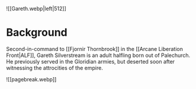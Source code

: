 ![[Gareth.webp|left|512]]
# Background
Second-in-command to [[Fjornir Thornbrook]] in the [[Arcane Liberation Front|ALF]], Gareth Silverstream is an adult halfling born out of Palechurch. He previously served in the Gloridian armies, but deserted soon after witnessing the attrocities of the empire.

![[pagebreak.webp]]